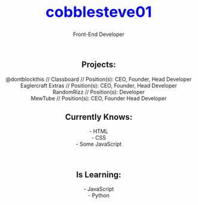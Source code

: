 <h1 align='center' style='font-size: 40px; color: blue;'>cobblesteve01</h1>
<p align='center'>Front-End Developer</p>

<br>
<h2 align='center'>Projects:</h2>
<p align='center'>
    @dontblockthis // Classboard // Position(s): CEO, Founder, Head Developer <br>
    Eaglercraft Extras // Position(s): CEO, Founder, Head Developer <br>
    RandomRizz // Position(s): Developer <br>
    MewTube // Position(s): CEO, Founder Head Developer

</p>


<h2 align='center'>Currently Knows:</h2>
<p align='center'>- HTML <br> - CSS <br> - Some JavaScript</p>
<br>

<h2 align='center'>Is Learning:</h2>
<p align='center'>- JavaScript <br> - Python</p>

